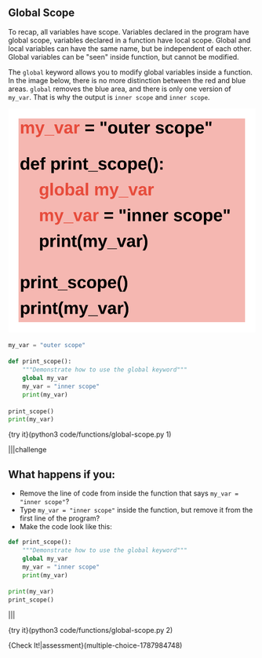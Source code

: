 ## Global Scope

To recap, all variables have scope. Variables declared in the program have global scope, variables declared in a function have local scope. Global and local variables can have the same name, but be independent of each other. Global variables can be "seen" inside function, but cannot be modified. 

The `global` keyword allows you to modify global variables inside a function. In the image below, there is no more distinction between the red and blue areas. `global` removes the blue area, and there is only one version of `my_var`. That is why the output is `inner scope` and `inner scope`.

![Global Scope](.guides/images/global-scope.png)

```python
my_var = "outer scope"

def print_scope():
    """Demonstrate how to use the global keyword"""
    global my_var
    my_var = "inner scope"
    print(my_var)

print_scope()
print(my_var)
```

{try it}(python3 code/functions/global-scope.py 1)

|||challenge
## What happens if you:
* Remove the line of code from inside the function that says `my_var = "inner scope"`?
* Type `my_var = "inner scope"` inside the function, but remove it from the first line of the program?
* Make the code look like this:
```python
def print_scope():
    """Demonstrate how to use the global keyword"""
    global my_var
    my_var = "inner scope"
    print(my_var)

print(my_var)
print_scope()
```

|||

{try it}(python3 code/functions/global-scope.py 2)

{Check It!|assessment}(multiple-choice-1787984748)
